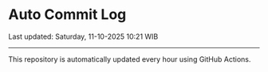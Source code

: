 # Auto Commit Log

Last updated: Saturday, 11-10-2025 10:21 WIB

---

This repository is automatically updated every hour using GitHub Actions.
